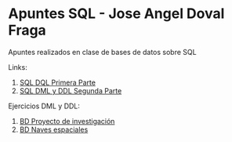 # Apuntes SQL - Jose Angel Doval Fraga

Apuntes realizados en clase de bases de datos sobre SQL

Links:

1. [SQL DQL Primera Parte](https://github.com/dam108/ApuntesSQL/blob/master/Apuntes/Apuntes_SQL_Primera_parte.md)
1. [SQL DML y DDL Segunda Parte](https://github.com/dam108/ApuntesSQL/blob/master/Apuntes/Apuntes_SQL_Segunda_parte.md)

Ejercicios DML y DDL:

1. [BD Proyecto de investigación](https://github.com/dam108/ApuntesSQL/blob/master/EjerciciosSQL/Proyecto_de_investigaci%C3%B3n.md)
1. [BD Naves espaciales ](https://github.com/dam108/ApuntesSQL/blob/master/EjerciciosSQL/Ejercicio_naves_Espaciales.md)
